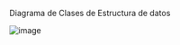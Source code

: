 Diagrama de Clases de Estructura de datos

![image](https://github.com/DannielS110/New-Data-Structure/assets/166523536/5bf67332-1b86-4fd0-bc09-9124c310136d)
